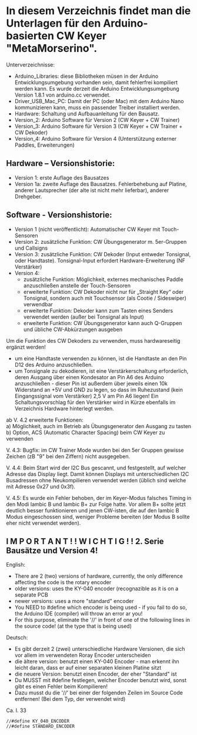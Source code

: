 # In diesem Verzeichnis findet man die Unterlagen für den Arduino-basierten CW Keyer "MetaMorserino".

Unterverzeichnisse:
- Arduino_Libraries: diese Bibliotheken müsen in der Arduino Entwicklungsumgebung
	  vorhanden sein, damit fehlerfrei kompiliert werden kann. Es wurde derzeit die Arduino
	  Entwicklungsumgebung Version 1.8.1 von arduino.cc verwendet.
- Driver_USB_Mac_PC: Damit der PC (oder Mac) mit dem Arduino Nano kommunizieren kann,
	  muss ein passender Treiber installiert werden.
- Hardware: Schaltung und Aufbauanleitung für den Bausatz.
- Version_2: Arduino Software für Version 2 (CW Keyer + CW Trainer)
- Version_3: Arduino Software für Version 3 (CW Keyer + CW Trainer + CW Dekoder)
- Version_4: Arduino Software für Version 4 (Unterstützung externer Paddles, Erweiterungen)

## Hardware – Versionshistorie:

- Version 1: erste Auflage des Bausatzes
- Version 1a: zweite Auflage des Bausatzes. Fehlerbehebung auf Platine, anderer Lautsprecher (der alte ist 
	    nicht mehr lieferbar), anderer Drehgeber.

## Software - Versionshistorie:

- Version 1 (nicht veröffentlicht): 
	Automatischer CW Keyer mit Touch-Sensoren
- Version 2: zusätzliche Funktion: CW Übungsgenerator m. 5er-Gruppen und Callsigns
- Version 3: zusätzliche Funktion: CW Dekoder (Input entweder Tonsignal, oder Handtaste). Tonsignal-Input 
	   erfordert Hardware-Erweiterung (NF Verstärker)
- Version 4: 
	- zusätzliche Funktion: Möglichkeit, externes mechanisches Paddle anzuschließen anstelle der 
	                         Touch-Sensoren
	- erweiterte Funktion: CW Dekoder nicht nur für „Straight Key“ oder Tonsignal, sondern auch mit 
			        Touchsensor (als Cootie / Sideswiper) verwendbar
	- erweiterte Funktion: Dekoder kann zum Tasten eines Senders verwendet werden (außer bei Tonsignal 
				als Input)
	- erweiterte Funktion: CW Übungsgenerator kann auch Q-Gruppen und übliche CW-Abkürzungen ausgeben

Um die Funktion des CW Dekoders zu verwenden, muss hardwareseitig ergänzt werden!

- um eine Handtaste verwenden zu können, ist die Handtaste an den Pin D12 des Arduino anzuschließen.
- um Tonsignale zu dekodieren, ist eine Verstärkerschaltung erforderlich, deren Ausgang über
  einen Kondesator an Pin A6 des Arduino anzuschließen - dieser Pin ist außerdem über jeweils
  einen 10k Widerstand an +5V und GND zu legen, so dass im Ruhezustand (kein Eingangssignal vom
  Verstärker) 2,5 V am Pin A6 liegen!
  Ein Schaltungsvorschlag für den Verstärker wird in Kürze ebenfalls im Verzeichnis Hardware
  hinterlegt werden.

ab V. 4.2 erweiterte Funktionen:   
	a) Möglichkeit, auch im Betrieb als Übungsgenerator den Ausgang zu tasten  
	b) Option, ACS (Automatic Character Spacing) beim CW Keyer zu verwenden

V. 4.3: Bugfix: im CW Trainer Mode wurden bei den 5er Gruppen gewisse Zeichen (zB "9" bei den Ziffern) nicht 
		ausgegeben.

V. 4.4: Beim Start wird der I2C Bus gescannt, und festgestellt, auf welcher Adresse das Display liegt. Damit können
		Displays mit unterschiedlichen I2C Busadressen ohne Neukompilieren verwendet werden 
		(üblich sind welche mit Adresse 0x27 und 0x3f).

V. 4.5: Es wurde ein Fehler behoben, der im Keyer-Modus falsches Timing in den Modi Iambic B und Iambic B+ zur 
		Folge hatte. Vor allem B+ sollte jetzt deutlich besser funktionieren und jenen CW-isten, die auf
		den Iambic B Modus eingeschossen sind, weniger Probleme bereiten (der Modus B sollte eher nicht 
		verwendet werden).

## I M P O R T A N T ! !   W I C H T I G ! !  2. Serie Bausätze und Version 4!
English:
  * There are 2 (two) versions of hardware, currently, the only difference affecting the code is the
    rotary encoder
  * older versions: uses the KY-040 encoder (recognazible as it is on a separate PCB
  * newer versions: uses a more "standard" encoder
  * You NEED to #define which encoder is being used - if you fail to do so, the Arduino IDE (compiler) will 
    throw an error ar you!
  * For this purpose, eliminate the '//' in front of one of the following lines in the source code! (at the 
    type that is being used)

Deutsch: 
  * Es gibt derzeit 2 (zwei) unterschiedliche Hardware Versionen, die sich vor allem im verwendeten 
    Roray Encoder unterscheiden
  * die ältere version: benutzt einen KY-040 Encoder - man erkennt ihn leicht daran, dass er auf einer 
    separaten kleinen Platine sitzt
  * die neuere Version: benutzt einen Encoder, der eher "Standard" ist
  * Du MUSST mit #define festlegen, welcher Encoder benutzt wird, sonst gibt es einen Fehler beim Kompilieren!
  * Dazu musst du die '//' bei einer der folgenden Zeilen im Source Code entfernen! (Bei dem Typ, der 
    verwendet wird)

Ca. l. 33

	//#define KY_040_ENCODER
	//#define STANDARD_ENCODER
  
